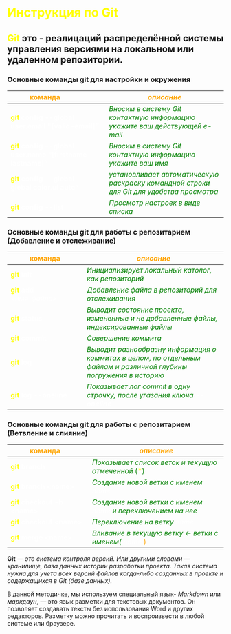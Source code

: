 # <span style="color:yellow"> __Инструкция по Git__<div>

## <span style="color:yellow">__Git__</span> это - реалицаций распределённой системы управления версиями на локальном или удаленном репозитории.

### Основные команды git для настройки и окружения
|<span style="color:orange"><div style="width:160px"> __команда__ </div></span>      |<span style="color:orange">*описание*</span>
|                -                |                 -                                       |
|<span style="color:yellow"> __git__ <span style="color:white"> __config__<span style="color:white">  __--global user.email "[valid-email]”__</span>|<span style="color:green">*Вносим в систему Git контактную информацию укажите ваш действующей e-mail* </span>|
|<span style="color:yellow"> __git__ <span style="color:white"> __config__<span style="color:white">  __--global user.name  “[firstname lastname]”__</span>|<span style="color:green">*Вносим в систему Git контактную информацию укажите ваш имя* </span>|
|<span style="color:yellow"> __git__ <span style="color:white"> __config__<span style="color:white">  __--global --global color.ui auto”__</span>|<span style="color:green">*установливает автоматическую раскраску командной строки для Git для удобства просмотра* </span>|
|<span style="color:yellow"> __git__ <span style="color:white"> __config__<span style="color:white">  __--list__</span>|<span style="color:green">*Просмотр настроек в виде списка* </span>|
### Основные команды git для работы с репозитарием (Добавление и отслеживание)
|<span style="color:orange"><div style="width:160px"> __команда__ </div></span>      |<span style="color:orange">*описание*</span>
|                -                |                 -                                       |
|<span style="color:yellow"> __git__ <span style="color:white"> __init__</span>|<span style="color:green">*Инициализирует локальный католог, как  репозиторий*</span>|
|<span style="color:yellow"> __git__   <span style="color:white">__add__ <span style="color:white"> *<имя_файла>* |<span style="color:green">*Добавление файла в репозиторий для отслеживания* </span>|
|<span style="color:yellow"> __git__   <span style="color:white"> __status__</span>|<span style="color:green">*Выводит состояние проекта, измененные и не добавленные файлы, индексированные файлы*</span>|
|<span style="color:yellow"> __git__   <span style="color:white"> __commit__</span>|<span style="color:green">*Совершение коммита*</span>|
|<span style="color:yellow"> __git__<span style="color:white"> __log__</span>|<span style="color:green">*Выводит разнообразну информация о коммитах в целом, по отдельным файлам и различной глубины погружения в историю*</span>|
|<span style="color:yellow"> __git__ <span style="color:white"> __log__<span style="color:white"> __--oneline__</span>|<span style="color:green">*Показывает лог  commit в одну строчку, после угазания ключа <span style="color:white">__--oneline__* </span>|

### Основные команды git для работы с репозитарием (Ветвление и слияние)
|<span style="color:orange"><div style="width:160px"> __команда__ </div></span>      |<span style="color:orange">*описание*</span>
|                -                |                 -                                       |
|<span style="color:yellow"> __git__ <span style="color:white"> __branch__</span>|<span style="color:green">*Показывает список веток и текущую отмеченной* (<span style="color:yellow">\*</span>) |
|<span style="color:yellow"> __git__ <span style="color:white"> __branch__<span style="color:white">  __\<name>__</span>|<span style="color:green">*Создание новой ветки с именем <span style="color:white">name* </span>|
|<span style="color:yellow"> __git__ <span style="color:white"> __checkout__<span style="color:white">  __-b \<name>__</span>|<span style="color:green">*Создание новой ветки с именем <span style="color:white">name* <span style="color:green">*и переключением на нее*|
|<span style="color:yellow"> __git__ <span style="color:white"> __checkout__<span style="color:white">  __\<name>__</span>|<span style="color:green">*Переключение на ветку <span style="color:white">name* |
|<span style="color:yellow"> __git__ <span style="color:white"> __merge__<span style="color:white">  __\<name>__</span>|<span style="color:green">*Вливание в текущую ветку <- ветки с именем( <span style="color:white">name* <span style="color:orange">)|

**Git** — *это система контроля версий. Или другими словами — хранилище, база данных истории разработки проекта. Такая система нужна для учета всех версий файлов когда-либо созданных в проекте и содержащихся в Git (базе данных).*

В данной методичке, мы используем специальный язык- *Markdown*
или *маркдаун*, — это язык разметки для текстовых документов. Он позволяет создавать тексты без использования Word и других редакторов. Разметку можно прочитать и воспроизвести в любой системе или браузере.

